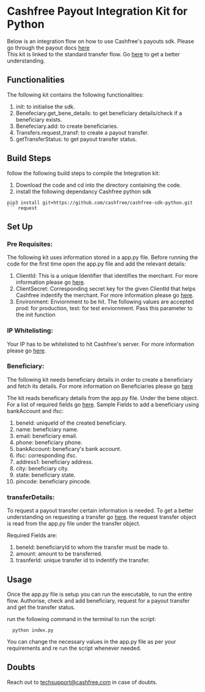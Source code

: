 # Cashfree Payout Integration Kit for Python

Below is an integration flow on how to use Cashfree's payouts sdk.
Please go through the payout docs [here](https://docs.cashfree.com/docs/payout/guide/)
<br/>
This kit is linked to the standard transfer flow. Go [here](https://dev.cashfree.com/payouts/integrations/standard-transfer) to get a better understanding.
<br/>

## Functionalities

The following kit contains the following functionalities:
    <ol>
    <li> init: to initialise the sdk.
    <li> Benefeciary.get_bene_details: to get beneficiary details/check if a beneficiary exists.
    <li> Benefeciary.add: to create beneficiaries.
    <li> Transfers.request_transf: to create a payout transfer.
    <li> getTransferStatus: to get payout transfer status.
    </ol>

## Build Steps

follow the following build steps to compile the Integration kit:
  1. Download the code and cd into the directory containing the code.
  2. install the following dependancy Cashfree python sdk
  ```
  pip3 install git+https://github.com/cashfree/cashfree-sdk-python.git
  ``` request
  ```
  
## Set Up

### Pre Requisites:
The following kit uses information stored in a app.py file. Before running the code for the first time open the app.py file
and add the relevant details:
  1. ClientId: This is a unique Identifier that identifies the merchant. For more information please go [here](https://dev.cashfree.com/payouts/integrations/pre-requisites#credentials).
  2. ClientSecret: Corresponding secret key for the given ClientId that helps Cashfree indentify the merchant. For more information please go [here](https://dev.cashfree.com/payouts/integrations/pre-requisites#credentials).
  3. Environment: Enviornment to be hit. The following values are accepted prod: for production, test: for test enviornment. Pass this parameter to the init function

### IP Whitelisting:

Your IP has to be whitelisted to hit Cashfree's server. For more information please go [here](https://dev.cashfree.com/payouts/integrations/pre-requisites#ip).

### Beneficiary:
The following kit needs beneficiary details in order to create a beneficiary and fetch its details. For more information on Beneficiaries please go [here](https://dev.cashfree.com/payouts/integrations/standard-transfer#beneficiary)

The kit reads beneficary details from the app.py file. Under the bene object. For a list of required fields go [here](https://dev.cashfree.com/api-reference/payouts-api#create-beneficiary).
Sample Fields to add a beneficiary using bankAccount and ifsc:
  1. beneId: uniqueId of the created beneficiary.
  2. name: beneficiary name.
  3. email: beneficiary email.
  4. phone: beneficiary phone.
  5. bankAccount: beneficary's bank account.
  6. ifsc: corresponding ifsc.
  7. address1: beneficiary address.
  8. city: beneficiary city.
  9. state: beneficiary state.
  10. pincode: beneficiary pincode.
  
### transferDetails:
To request a payout transfer certain information is needed. To get a better understanding on requesting a transfer go [here](https://dev.cashfree.com/api-reference/payouts-api#standard-transfer).
the request transfer object is read from the app.py file under the transfer object.

Required Fields are:
  1. beneId: beneficiaryId to whom the transfer must be made to.
  2. amount: amount to be transferred.
  3. trasnferId: unique transfer id to indentify the transfer.


## Usage

Once the app.py file is setup you can run the executable, to run the entire flow. Authorise, check and add beneficiary, 
request for a payout transfer and get the transfer status.

run the following command in the terminal to run the script:
```
  python index.py
```

You can change the necessary values in the app.py file as per your requirements and re run the script whenever needed.

## Doubts

Reach out to techsupport@cashfree.com in case of doubts.
 


